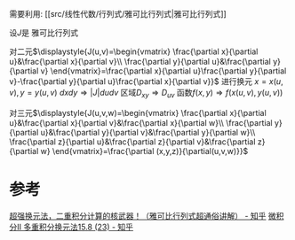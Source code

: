 

需要利用: [[src/线性代数/行列式/雅可比行列式|雅可比行列式]]


设$J$是 雅可比行列式 

对二元$\displaystyle{J(u,v)=\begin{vmatrix} \frac{\partial x}{\partial u}&\frac{\partial x}{\partial v}\\ \frac{\partial y}{\partial u}&\frac{\partial y}{\partial v} \end{vmatrix}=\frac{\partial x}{\partial u}\frac{\partial y}{\partial v}-\frac{\partial y}{\partial u}\frac{\partial x}{\partial v}}$
进行换元 $x=x(u,v),y=y(u,v)$
$dxdy\Longrightarrow |J|dudv$
区域$D_{xy}\Longrightarrow D_{uv}$
函数$f(x,y)\Longrightarrow f(x(u,v),y(u,v))$


对三元$\displaystyle{J(u,v,w)=\begin{vmatrix} \frac{\partial x}{\partial u}&\frac{\partial x}{\partial v}&\frac{\partial x}{\partial w}\\ \frac{\partial y}{\partial u}&\frac{\partial y}{\partial v}&\frac{\partial y}{\partial w}\\ \frac{\partial z}{\partial u}&\frac{\partial z}{\partial v}&\frac{\partial z}{\partial w} \end{vmatrix}=\frac{\partial (x,y,z)}{\partial(u,v,w)}}$



# 参考
[超强换元法，二重积分计算的核武器！（雅可比行列式超通俗讲解） - 知乎](https://zhuanlan.zhihu.com/p/382301310)
[微积分II 多重积分换元法15.8 (23) - 知乎](https://zhuanlan.zhihu.com/p/171701301)
